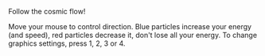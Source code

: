 Follow the cosmic flow!

Move your mouse to control direction.
Blue particles increase your energy (and speed), red particles decrease it, don't lose all your energy.
To change graphics settings, press 1, 2, 3 or 4.